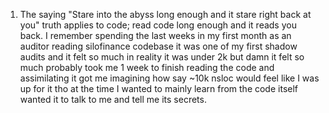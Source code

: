 
1. The saying "Stare into the abyss long enough and it stare right back at you" truth applies to code; read code long enough and it reads you back. I remember spending the last weeks in my first month as an auditor reading silofinance codebase it was one of my first shadow audits and it felt so much in reality it was under 2k but damn it felt so much probably took me 1 week to finish reading the code and assimilating it got me imagining how say ~10k nsloc would feel like I was up for it tho at the time I wanted to mainly learn from the code itself wanted it to talk to me and tell me its secrets.  
